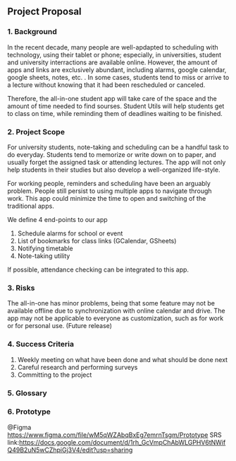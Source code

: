 ## Project Proposal

### 1. Background

In the recent decade, many people are well-apdapted to scheduling with technology, using their tablet or phone; especially, in universities, student and university interractions are available online. However, the amount of apps and links are exclusively abundant, including alarms, google calendar, google sheets, notes, etc. . In some cases, students tend to miss or arrive to a lecture without knowing that it had been rescheduled or canceled. 

Therefore, the all-in-one student app will take care of the space and the amount of time needed to find sourses. Student Utils will help students get to class on time, while reminding them of deadlines waiting to be finished.

### 2. Project Scope

For university students, note-taking and scheduling can be a handful task to do everyday. Students tend to memorize or write down on to paper, and usually forget the assigned task or attending lectures. The app will not only help students in their studies but also develop a well-organized life-style.

For working people, reminders and scheduling have been an arguably problem. People still persist to using multiple apps to navigate through work. This app could minimize the time to open and switching of the traditional apps.

We define 4 end-points to our app

1. Schedule alarms for school or event
2. List of bookmarks for class links (GCalendar, GSheets)
3. Notifying timetable
4. Note-taking utility

If possible, attendance checking can be integrated to this app.

### 3. Risks 

The all-in-one has minor problems, being that some feature may not be available offline due to synchronization with online calendar and drive. The app may not be applicable to everyone as customization, such as for work or for personal use. (Future release)

### 4. Success Criteria
 
1. Weekly meeting on what have been done and what should be done next
2. Careful research and performing surveys
3. Committing to the project

### 5. Glossary

### 6. Prototype

@Figma https://www.figma.com/file/wM5qWZAbqBxEg7emrnTsgm/Prototype
SRS link:https://docs.google.com/document/d/1rh_GcVmpChAbWLGPHV6tNWifQ49B2uN5wCZhpiGj3V4/edit?usp=sharing
